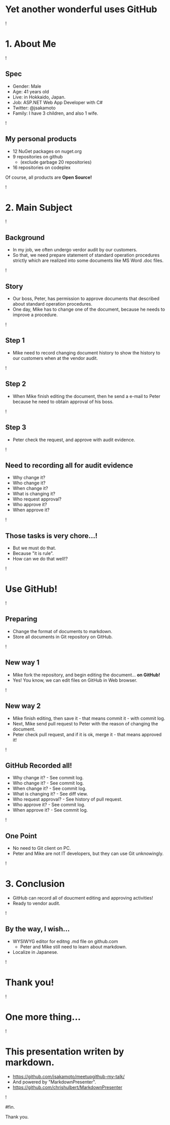 # Yet another wonderful uses GitHub

!

# 1. About Me

!

## Spec
- Gender: Male
- Age: 41 years old
- Live: in Hokkaido, Japan.
- Job: ASP.NET Web App Developer with C#
- Twitter: @jsakamoto
- Family: I have 3 children, and also 1 wife.

!

## My personal products

- 12 NuGet packages on nuget.org
- 9 repositories on github
  - (exclude garbage 20 repositories)
- 16 repositories on codeplex

Of course, all products are **Open Source!**

!

# 2. Main Subject

!

## Background

- In my job, we often undergo verdor audit by our customers.
- So that, we need prepare statement of standard operation procedures strictly which are realized into some documents like MS Word .doc files.

!

## Story

- Our boss, Peter, has permission to approve documents that described about standard operation procedures.
- One day, Mike has to change one of the document, because he needs to improve a procedure.

!

## Step 1

- Mike need to record changing document history to show the history to our customers when at the vendor audit.

!

## Step 2

- When Mike finish editing the document, then he send a e-mail to Peter because he need to obtain approval of his boss.

!

## Step 3

- Peter check the request, and approve with audit evidence.

!

## Need to recording all for audit evidence

- Why change it?
- Who change it?
- When change it?
- What is changing it?
- Who request approval?
- Who approve it?
- When approve it?

!

## Those tasks is very chore...!
- But we must do that.
- Because "it is rule".
- How can we do that well!?

!

# Use GitHub!

!

## Preparing

- Change the format of documents to markdown.
- Store all documents in Git repository on GitHub.

!

## New way 1

- Mike fork the repository, and begin editing the document... **on GitHub!**
- Yes! You know, we can edit files on GitHub in Web browser.

!

## New way 2

- Mike finish editing, then save it - that means commit it - with commit log.
- Next, Mike send pull request to Peter with the reason of changing the document.
- Peter check pull request, and if it is ok, merge it - that means approved it!

!

## GitHub Recorded all!

- Why change it? - See commit log.
- Who change it? - See commit log.
- When change it? - See commit log.
- What is changing it? - See diff view.
- Who request approval? - See history of pull request.
- Who approve it? - See commit log.
- When approve it? - See commit log.

!

## One Point

- No need to Git client on PC.
- Peter and Mike are not IT developers, but they can use Git unknowingly.

!

# 3. Conclusion

- GitHub can record all of doucment editing and approving activities!
- Ready to vendor audit.

!

## By the way, I wish...

- WYSIWYG editor for editng .md file on github.com
  - Peter and Mike still need to learn about markdown.
- Localize in Japanese.

!

# Thank you!

!

# One more thing...

!

# This presentation writen by markdown.
- https://github.com/jsakamoto/meetupgithub-my-talk/
- And powered by "MarkdownPresenter".
 - https://github.com/chrishulbert/MarkdownPresenter

!

#fin.

Thank you.